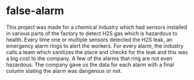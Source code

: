 # false-alarm
This project was made for a chemical industry which had sensors installed in various parts of the factory to detect H2S gas which is hazardous to health. Every time one or multiple sensors detected the H2S leak, an emergency alarm rings to alert the workers. For every alarm, the industry calls a team which sanitizes the place and checks for the leak and this was a big cost to the company. A few of the alarms that ring are not even hazardous. The company gave us the data for each alarm with a final column stating the alarm was dangerous or not.
